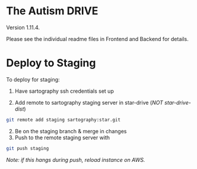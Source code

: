 # The Autism DRIVE

Version 1.11.4.

Please see the individual readme files in Frontend and Backend for details.

# Deploy to Staging

To deploy for staging:

1. Have sartography ssh credentials set up 

2. Add remote to sartography staging server in star-drive (*NOT star-drive-dist*)


```bash 
git remote add staging sartography:star.git
```


2. Be on the staging branch & merge in changes
3. Push to the remote staging server with

```bash
git push staging
```


*Note: if this hangs during push, reload instance on AWS.*
